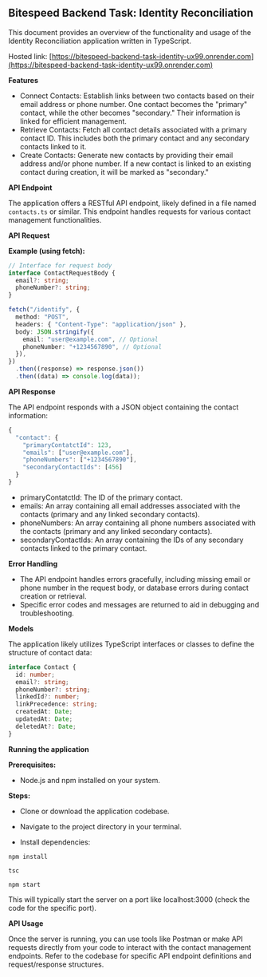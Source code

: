 ## Bitespeed Backend Task: Identity Reconciliation

This document provides an overview of the functionality and usage of the Identity Reconciliation application written in TypeScript.

Hosted link: [https://bitespeed-backend-task-identity-ux99.onrender.com](https://bitespeed-backend-task-identity-ux99.onrender.com)

**Features**

- Connect Contacts: Establish links between two contacts based on their email address or phone number. One contact becomes the "primary" contact, while the other becomes "secondary." Their information is linked for efficient management.
- Retrieve Contacts: Fetch all contact details associated with a primary contact ID. This includes both the primary contact and any secondary contacts linked to it.
- Create Contacts: Generate new contacts by providing their email address and/or phone number. If a new contact is linked to an existing contact during creation, it will be marked as "secondary."

**API Endpoint**

The application offers a RESTful API endpoint, likely defined in a file named `contacts.ts` or similar. This endpoint handles requests for various contact management functionalities.

**API Request**

**Example (using fetch):**

```typescript
// Interface for request body
interface ContactRequestBody {
  email?: string;
  phoneNumber?: string;
}

fetch("/identify", {
  method: "POST",
  headers: { "Content-Type": "application/json" },
  body: JSON.stringify({
    email: "user@example.com", // Optional
    phoneNumber: "+1234567890", // Optional
  }),
})
  .then((response) => response.json())
  .then((data) => console.log(data));
```

**API Response**

The API endpoint responds with a JSON object containing the contact information:

```typescript
{
  "contact": {
    "primaryContatctId": 123,
    "emails": ["user@example.com"],
    "phoneNumbers": ["+1234567890"],
    "secondaryContactIds": [456]
  }
}
```

- primaryContatctId: The ID of the primary contact.
- emails: An array containing all email addresses associated with the contacts (primary and any linked secondary contacts).
- phoneNumbers: An array containing all phone numbers associated with the contacts (primary and any linked secondary contacts).
- secondaryContactIds: An array containing the IDs of any secondary contacts linked to the primary contact.

**Error Handling**

- The API endpoint handles errors gracefully, including missing email or phone number in the request body, or database errors during contact creation or retrieval.
- Specific error codes and messages are returned to aid in debugging and troubleshooting.

**Models**

The application likely utilizes TypeScript interfaces or classes to define the structure of contact data:

```typescript
interface Contact {
  id: number;
  email?: string;
  phoneNumber?: string;
  linkedId?: number;
  linkPrecedence: string;
  createdAt: Date;
  updatedAt: Date;
  deletedAt?: Date;
}
```

**Running the application**

**Prerequisites:**

- Node.js and npm installed on your system.

**Steps:**

- Clone or download the application codebase.

- Navigate to the project directory in your terminal.

- Install dependencies:

```
npm install
```

```
tsc
```

```
npm start
```

This will typically start the server on a port like localhost:3000 (check the code for the specific port).

**API Usage**

Once the server is running, you can use tools like Postman or make API requests directly from your code to interact with the contact management endpoints. Refer to the codebase for specific API endpoint definitions and request/response structures.
